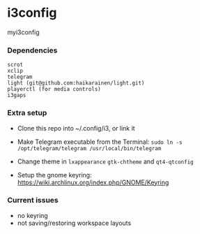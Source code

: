 # i3config
myi3config

### Dependencies

```
scrot
xclip
telegram
light (git@github.com:haikarainen/light.git)
playerctl (for media controls)
i3gaps
```

### Extra setup

* Clone this repo into ~/.config/i3, or link it

* Make Telegram executable from the Terminal: `sudo ln -s /opt/telegram/telegram /usr/local/bin/telegram`

* Change theme in `lxappearance` `gtk-chtheme` and `qt4-qtconfig`

* Setup the gnome keyring: https://wiki.archlinux.org/index.php/GNOME/Keyring

### Current issues

* no keyring
* not saving/restoring workspace layouts
